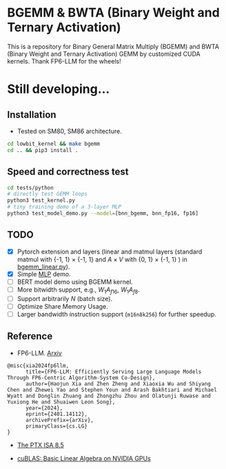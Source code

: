 # BGEMM & BWTA (Binary Weight and Ternary Activation)

This is a repository for Binary General Matrix Multiply (BGEMM) and BWTA (Binary Weight and Ternary Activation) GEMM by customized CUDA kernels. Thank FP6-LLM for the wheels! 

# Still developing...

## Installation

- Tested on SM80, SM86 architecture. 

```sh
cd lowbit_kernel && make bgemm
cd .. && pip3 install .
```

## Speed and correctness test
```sh
cd tests/python
# directly test GEMM loops
python3 test_kernel.py  
# tiny training demo of a 3-layer MLP
python3 test_model_demo.py --model=[bnn_bgemm, bnn_fp16, fp16]  
```

## TODO
- [x] Pytorch extension and layers (linear and matmul layers (standard matmul with {-1, 1} $\times$ {-1, 1} and $A \times V$ with {0, 1} $\times$ {-1, 1} ) in [bgemm_linear.py](tests/python/bgemm_linear.py)).
- [x] Simple [MLP](tests/python/test_model_demo.py) demo. 
- [ ] BERT model demo using BGEMM kernel. 
- [ ] More bitwidth support, e.g., $W_1A_{f16}$, $W_1A_{f8}$. 
- [ ] Support arbitrarily $N$ (batch size). 
- [ ] Optimize Share Memory Usage. 
- [ ] Larger bandwidth instruction support (`m16n8k256`) for further speedup. 

## Reference

- FP6-LLM. [Arxiv](https://arxiv.org/abs/2401.14112)

```
@misc{xia2024fp6llm,
      title={FP6-LLM: Efficiently Serving Large Language Models Through FP6-Centric Algorithm-System Co-Design}, 
      author={Haojun Xia and Zhen Zheng and Xiaoxia Wu and Shiyang Chen and Zhewei Yao and Stephen Youn and Arash Bakhtiari and Michael Wyatt and Donglin Zhuang and Zhongzhu Zhou and Olatunji Ruwase and Yuxiong He and Shuaiwen Leon Song},
      year={2024},
      eprint={2401.14112},
      archivePrefix={arXiv},
      primaryClass={cs.LG}
}
```

- [The PTX ISA 8.5](https://docs.nvidia.com/cuda/parallel-thread-execution/index.html)

- [cuBLAS: Basic Linear Algebra on NVIDIA GPUs](https://developer.nvidia.com/cublas)

